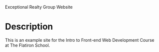 Exceptional Realty Group Website

# Description

This is an example site for the Intro to Front-end  Web Development Course at The Flatiron School.